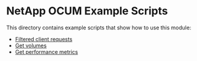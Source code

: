 # NetApp OCUM Example Scripts
This directory contains example scripts that show how to use this module:

 - [Filtered client requests](filtered_client.py)
 - [Get volumes](get_volumes.py)
 - [Get performance metrics](get_metrics.py)

